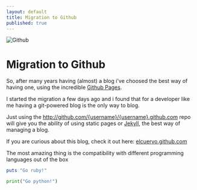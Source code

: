 ```yaml
---
layout: default
title: Migration to Github
published: true
---
```


![Github](http://mundoespejo.es/imgz/github.jpg)
# Migration to Github
So, after many years having (almost) a blog i've choosed the best way of having one, using the incredible [Github Pages](http://pages.github.com).

I started the migration a few days ago and i found that for a developer like me having a git-powered blog is the only way to blog.

Just using the http://github.com/{username}/{username}.github.com repo will give you the ability of using static pages or [Jekyll](http://jekyllrb.com), the best way of managing a blog.

If you are curious about this blog, check it out here: [elcuervo.github.com](http://github.com/elcuervo/elcuervo.github.com)

The most amazing thing is the compatibility with different programming languages out of the box

``` ruby
puts "Go ruby!"
```
``` python
print("Go python!")
```
